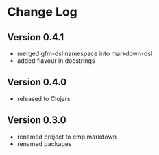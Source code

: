 Change Log
==========

Version 0.4.1
-------------
* merged gfm-dsl namespace into markdown-dsl
* added flavour in docstrings

Version 0.4.0
-------------
* released to Clojars

Version 0.3.0
-------------
* renamed project to cmp.markdown
* renamed packages
